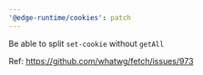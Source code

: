 ```yaml
---
'@edge-runtime/cookies': patch
---
```


Be able to split `set-cookie` without `getAll`

Ref: https://github.com/whatwg/fetch/issues/973
